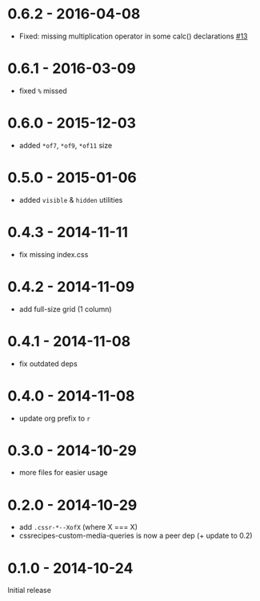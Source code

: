 # 0.6.2 - 2016-04-08

- Fixed: missing multiplication operator in some calc() declarations
  [#13](https://github.com/cssrecipes/utils/pull/13)

# 0.6.1 - 2016-03-09

- fixed `%` missed

# 0.6.0 - 2015-12-03

- added `*of7`, `*of9`, `*of11` size

# 0.5.0 - 2015-01-06

- added `visible` & `hidden` utilities

# 0.4.3 - 2014-11-11

- fix missing index.css

# 0.4.2 - 2014-11-09

- add full-size grid (1 column)

# 0.4.1 - 2014-11-08

- fix outdated deps

# 0.4.0 - 2014-11-08

- update org prefix to `r`

# 0.3.0 - 2014-10-29

- more files for easier usage

# 0.2.0 - 2014-10-29

- add ``.cssr-*--XofX`` (where X === X)
- cssrecipes-custom-media-queries is now a peer dep (+ update to 0.2)

# 0.1.0 - 2014-10-24

Initial release
